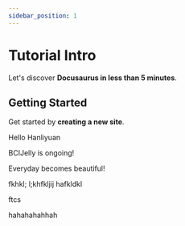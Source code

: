 ```yaml
---
sidebar_position: 1
---
```


# Tutorial Intro

Let's discover **Docusaurus in less than 5 minutes**.

## Getting Started

Get started by **creating a new site**.

Hello Hanliyuan

BCIJelly is ongoing!

Everyday becomes beautiful!

fkhkl; l;khfkljij hafkldkl 

ftcs

hahahahahhah